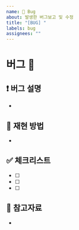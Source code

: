 ```yaml
---
name: 🐞 Bug
about: 발생한 버그보고 및 수정
title: "[BUG] "
labels: bug
assignees: ""
---
```


# 버그 🐞

## ❗️ 버그 설명

-

## 🔁 재현 방법

-

## ✅ 체크리스트

- [ ]
- [ ]
- [ ]

## 📸 참고자료

-
